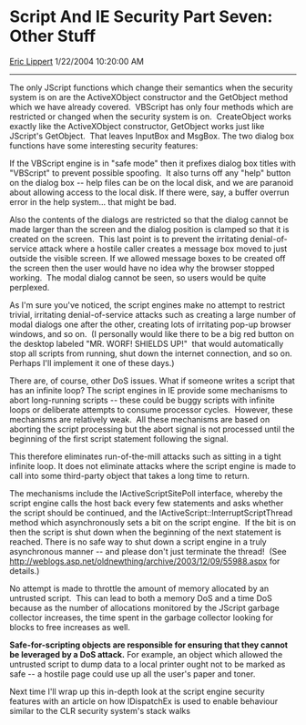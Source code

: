 # Script And IE Security Part Seven: Other Stuff

[Eric Lippert](https://social.msdn.microsoft.com/profile/Eric%20Lippert) 1/22/2004 10:20:00 AM

-----

The only JScript functions which change their semantics when the security system is on are the ActiveXObject constructor and the GetObject method which we have already covered.  VBScript has only four methods which are restricted or changed when the security system is on.  CreateObject works exactly like the ActiveXObject constructor, GetObject works just like JScript's GetObject.  That leaves InputBox and MsgBox. The two dialog box functions have some interesting security features:

If the VBScript engine is in "safe mode" then it prefixes dialog box titles with "VBScript" to prevent possible spoofing.  It also turns off any "help" button on the dialog box -- help files can be on the local disk, and we are paranoid about allowing access to the local disk. If there were, say, a buffer overrun error in the help system... that might be bad.   

Also the contents of the dialogs are restricted so that the dialog cannot be made larger than the screen and the dialog position is clamped so that it is created on the screen.  This last point is to prevent the irritating denial-of-service attack where a hostile caller creates a message box moved to just outside the visible screen. If we allowed message boxes to be created off the screen then the user would have no idea why the browser stopped working.  The modal dialog cannot be seen, so users would be quite perplexed. 

As I'm sure you've noticed, the script engines make no attempt to restrict trivial, irritating denial-of-service attacks such as creating a large number of modal dialogs one after the other, creating lots of irritating pop-up browser windows, and so on.  (I personally would like there to be a big red button on the desktop labeled "MR. WORF\! SHIELDS UP\!"  that would automatically stop all scripts from running, shut down the internet connection, and so on.  Perhaps I'll implement it one of these days.)

There are, of course, other DoS issues. What if someone writes a script that has an infinite loop? The script engines in IE provide some mechanisms to abort long-running scripts -- these could be buggy scripts with infinite loops or deliberate attempts to consume processor cycles.  However, these mechanisms are relatively weak.  All these mechanisms are based on aborting the script processing but the abort signal is not processed until the beginning of the first script statement following the signal.

This therefore eliminates run-of-the-mill attacks such as sitting in a tight infinite loop. It does not eliminate attacks where the script engine is made to call into some third-party object that takes a long time to return.

The mechanisms include the IActiveScriptSitePoll interface, whereby the script engine calls the host back every few statements and asks whether the script should be continued, and the IActiveScript::InterruptScriptThread method which asynchronously sets a bit on the script engine.  If the bit is on then the script is shut down when the beginning of the next statement is reached. There is no safe way to shut down a script engine in a truly asynchronous manner -- and please don't just terminate the thread\!  (See <http://weblogs.asp.net/oldnewthing/archive/2003/12/09/55988.aspx> for details.)

No attempt is made to throttle the amount of memory allocated by an untrusted script.  This can lead to both a memory DoS and a time DoS because as the number of allocations monitored by the JScript garbage collector increases, the time spent in the garbage collector looking for blocks to free increases as well.

**Safe-for-scripting objects are responsible for ensuring that they cannot be leveraged by a DoS attack.** For example, an object which allowed the untrusted script to dump data to a local printer ought not to be marked as safe -- a hostile page could use up all the user's paper and toner. 

Next time I'll wrap up this in-depth look at the script engine security features with an article on how IDispatchEx is used to enable behaviour similar to the CLR security system's stack walks

